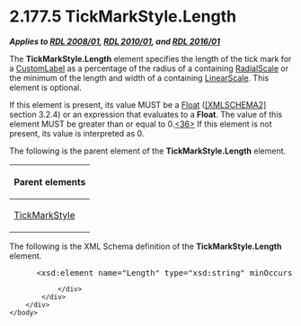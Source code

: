 <html dir="LTR" xmlns:mshelp="http://msdn.microsoft.com/mshelp" xmlns:ddue="http://ddue.schemas.microsoft.com/authoring/2003/5" xmlns:xlink="http://www.w3.org/1999/xlink" xmlns:tool="http://www.microsoft.com/tooltip">
    <head>
        <meta http-equiv="Content-Type" content="text/html; CHARSET=utf-8"></meta>
        <meta name="save" content="history"></meta>
        <title>2.177.5 TickMarkStyle.Length</title>
        <xml>
            <mshelp:toctitle title="2.177.5 TickMarkStyle.Length"></mshelp:toctitle>
            <mshelp:rltitle title="[MS-RDL]: TickMarkStyle.Length"></mshelp:rltitle>
            <mshelp:keyword index="A" term="f84e8a23-3ab7-42f5-80a2-1ab55ca6acbc"></mshelp:keyword>
            <mshelp:attr name="DCSext.ContentType" value="open specification"></mshelp:attr>
            <mshelp:attr name="AssetID" value="f84e8a23-3ab7-42f5-80a2-1ab55ca6acbc"></mshelp:attr>
            <mshelp:attr name="TopicType" value="kbRef"></mshelp:attr>
            <mshelp:attr name="DCSext.Title" value="[MS-RDL]: TickMarkStyle.Length" />
        </xml>
    </head>
    <body>
        <div id="header">
            <h1 class="heading">2.177.5 TickMarkStyle.Length</h1>
        </div>
        <div id="mainSection">
            <div id="mainBody">
                <div id="allHistory" class="saveHistory"></div>
                <div id="sectionSection0" class="section" name="collapseableSection">
                    

<p><b><i>Applies to </i></b><a href="1e855f94-4617-47e4-b89e-0856c6cb420f.htm"><b><i>RDL 2008/01</i></b></a><b><i>,
</i></b><a href="3428e690-a348-4ec7-8a6a-8efb42d2cdee.htm"><b><i>RDL 2010/01</i></b></a><b><i>,
and </i></b><a href="52ce3983-2bfc-4e72-9359-42aaf5fe4509.htm"><b><i>RDL 2016/01</i></b></a></p>

<p>The <b>TickMarkStyle.Length</b> element specifies the length
of the tick mark for a <a href="519139e8-6188-4286-b148-dfd76a0a6be4.htm">CustomLabel</a>
as a percentage of the radius of a containing <a href="86468d9f-c561-4b50-a689-5dfccfde8495.htm">RadialScale</a> or the minimum
of the length and width of a containing <a href="744f8b40-7ad5-4652-94a1-76ae5df59389.htm">LinearScale</a>. This element
is optional. </p>

<p>If this element is present, its value MUST be a <a href="c7d0946f-992e-4abc-a304-09b53e030692.htm">Float</a> (<a href="https://go.microsoft.com/fwlink/?LinkId=90610">[XMLSCHEMA2]</a> section
3.2.4) or an expression that evaluates to a <b>Float</b>. The value of this
element MUST be greater than or equal to 0.<a id="Appendix_A_Target_36"></a><a href="1fe5fd87-2de5-4b2c-b762-5a4fd1373621.htm#Appendix_A_36" aria-label="Product behavior note 36">&lt;36&gt;</a> If this
element is not present, its value is interpreted as 0.</p>

<p>The following is the parent element of the <b>TickMarkStyle.Length</b>
element.</p>

<table>
 <thead>
  <tr>
   <th>
   <p>Parent elements</p>
   </th>
  </tr>
 </thead>
 <tr>
  <td>
  <p><a href="a7d999ec-edb5-40b9-a4f2-201ea0115806.htm">TickMarkStyle</a></p>
  </td>
 </tr>
</table>

<p>The following is the XML Schema definition of the <b>TickMarkStyle.Length</b>
element.</p>

<dl>
<dd>
<div><pre> &lt;xsd:element name=&quot;Length&quot; type=&quot;xsd:string&quot; minOccurs=&quot;0&quot;&gt;
</pre></div>
</dd></dl>


                </div>
            </div>
        </div>
    </body>
</html>